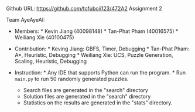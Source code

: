 Github URL: https://github.com/tofuboii123/472A2 
Assignment 2

Team AyeAyeAI:
* Members:
    	* Kevin Jiang (40098148)
    	* Tan-Phat Pham (40016575)
    	* Weiliang Xie (40100475)

* Contribution: 
    	* Keving Jiang: GBFS, Timer, Debugging 
    	* Tan-Phat Pham: A*, Heuristic, Debugging
    	* Weiliang Xie: UCS, Puzzle Generation, Scaling, Heuristic, Debugging  

* Instruction: 
    	* Any IDE that supports Python can run the program.
    	* Run `main.py` to run 50 randomly generated puzzles.
	* Search files are generated in	the "search" directory
	* Solution files are generated in the "search" directory
	* Statistics on the results are generated in the "stats" directory.